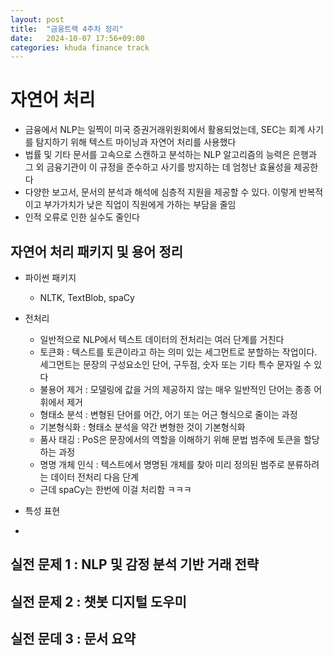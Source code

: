 ```yaml
---
layout: post
title:  "금융트랙 4주차 정리"
date:   2024-10-07 17:56+09:00
categories: khuda finance track
---
```

# 자연어 처리
* 금융에서 NLP는 일찍이 미국 증권거래위원회에서 활용되었는데, SEC는 회계 사기를 탐지하기 위해 텍스트 마이닝과 자연어 처리를 사용했다
* 법률 및 기타 문서를 고속으로 스캔하고 분석하는 NLP 알고리즘의 능력은 은행과 그 외 금융기관이 이 규정을 준수하고 사기를 방지하는 데 엄청난 효율성을 제공한다
* 다양한 보고서, 문서의 분석과 해석에 심층적 지원을 제공할 수 있다. 이렇게 반복적이고 부가가치가 낮은 직업이 직원에게 가하는 부담을 줄임
* 인적 오류로 인한 실수도 줄인다


## 자연어 처리 패키지 및 용어 정리
* 파이썬 패키지
  * NLTK, TextBlob, spaCy
 
* 전처리
  * 일반적으로 NLP에서 텍스트 데이터의 전처리는 여러 단계를 거친다
  * 토큰화 : 텍스트를 토큰이라고 하는 의미 있는 세그먼트로 분할하는 작업이다. 세그먼트는 문장의 구성요소인 단어, 구두점, 숫자 또는 기타 특수 문자일 수 있다
  * 불용어 제거 : 모델링에 값을 거의 제공하지 않는 매우 일반적인 단어는 종종 어휘에서 제거
  * 형태소 분석 : 변형된 단어를 어간, 어기 또는 어근 형식으로 줄이는 과정
  * 기본형식화 : 형태소 분석을 약간 변형한 것이 기본형식화
  * 품사 태깅 : PoS은 문장에서의 역할을 이해하기 위해 문법 범주에 토큰을 할당하는 과정
  * 명명 개체 인식 : 텍스트에서 명명된 개체를 찾아 미리 정의된 범주로 분류하려는 데이터 전처리 다음 단계
  * 근데 spaCy는 한번에 이걸 처리함 ㅋㅋㅋ

* 특성 표현
 *  






## 실전 문제 1 : NLP 및 감정 분석 기반 거래 전략
## 실전 문제 2 : 챗봇 디지털 도우미
## 실전 문데 3 : 문서 요약





